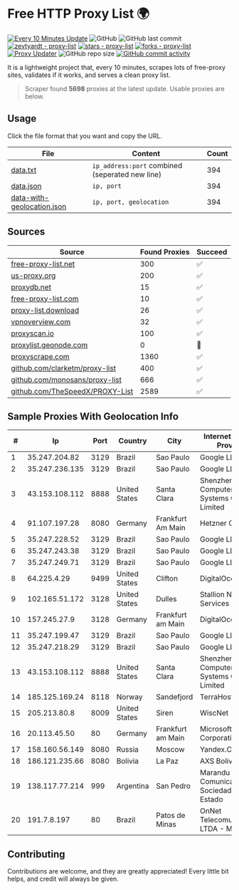 
# Free HTTP Proxy List 🌍

[![Every 10 Minutes Update](https://github.com/mertguvencli/http-proxy-list/actions/workflows/main.yml/badge.svg?branch=main)](https://github.com/mertguvencli/http-proxy-list/actions/workflows/main.yml)
![GitHub](https://img.shields.io/github/license/mertguvencli/http-proxy-list)
![GitHub last commit](https://img.shields.io/github/last-commit/mertguvencli/http-proxy-list)
[![zevtyardt - proxy-list](https://img.shields.io/static/v1?label=zevtyardt&message=proxy-list&color=blue&logo=github)](https://github.com/zevtyardt/proxy-list "Go to GitHub repo")
[![stars - proxy-list](https://img.shields.io/github/stars/zevtyardt/proxy-list?style=social)](https://github.com/zevtyardt/proxy-list)
[![forks - proxy-list](https://img.shields.io/github/forks/zevtyardt/proxy-list?style=social)](https://github.com/zevtyardt/proxy-list)
[![Proxy Updater](https://github.com/zevtyardt/proxy-list/workflows/Proxy%20Updater/badge.svg)](https://github.com/zevtyardt/proxy-list/actions?query=workflow:"Proxy+Updater")
![GitHub repo size](https://img.shields.io/github/repo-size/zevtyardt/proxy-list)
[![GitHub commit activity](https://img.shields.io/github/commit-activity/m/zevtyardt/proxy-list?logo=commits)](https://github.com/zevtyardt/proxy-list/commits/main)

It is a lightweight project that, every 10 minutes, scrapes lots of free-proxy sites, validates if it works, and serves a clean proxy list.

> Scraper found **5698** proxies at the latest update. Usable proxies are below.

## Usage

Click the file format that you want and copy the URL.

|File|Content|Count|
|----|-------|-----|
|[data.txt](https://raw.githubusercontent.com/mertguvencli/http-proxy-list/main/proxy-list/data.txt)|`ip_address:port` combined (seperated new line)|394|
|[data.json](https://raw.githubusercontent.com/mertguvencli/http-proxy-list/main/proxy-list/data.json)|`ip, port`|394|
|[data-with-geolocation.json](https://raw.githubusercontent.com/mertguvencli/http-proxy-list/main/proxy-list/data-with-geolocation.json)|`ip, port, geolocation`|394|

## Sources

|Source|Found Proxies|Succeed|
|------|-------------|-------|
|[free-proxy-list.net](https://free-proxy-list.net)|300|✅|
|[us-proxy.org](https://www.us-proxy.org)|200|✅|
|[proxydb.net](http://proxydb.net)|15|✅|
|[free-proxy-list.com](https://free-proxy-list.com/?page=&port=&type%5B%5D=http&type%5B%5D=https&up_time=0&search=Search)|10|✅|
|[proxy-list.download](https://www.proxy-list.download/HTTP)|26|✅|
|[vpnoverview.com](https://vpnoverview.com/privacy/anonymous-browsing/free-proxy-servers)|32|✅|
|[proxyscan.io](https://www.proxyscan.io)|100|✅|
|[proxylist.geonode.com](https://proxylist.geonode.com/api/proxy-list?limit=300&page=1&sort_by=lastChecked&sort_type=desc&protocols=http,https)|0|🚫|
|[proxyscrape.com](https://api.proxyscrape.com/v2/?request=displayproxies&protocol=http&timeout=10000&country=all&ssl=all&anonymity=all)|1360|✅|
|[github.com/clarketm/proxy-list](https://raw.githubusercontent.com/clarketm/proxy-list/master/proxy-list-raw.txt)|400|✅|
|[github.com/monosans/proxy-list](https://raw.githubusercontent.com/monosans/proxy-list/main/proxies/http.txt)|666|✅|
|[github.com/TheSpeedX/PROXY-List](https://raw.githubusercontent.com/TheSpeedX/PROXY-List/master/http.txt)|2589|✅|


## Sample Proxies With Geolocation Info

|#|Ip|Port|Country|City|Internet Service Provider|
|-|--|----|-------|----|-------------------------|
|1|35.247.204.82|3129|Brazil|Sao Paulo|Google LLC|
|2|35.247.236.135|3129|Brazil|Sao Paulo|Google LLC|
|3|43.153.108.112|8888|United States|Santa Clara|Shenzhen Tencent Computer Systems Company Limited|
|4|91.107.197.28|8080|Germany|Frankfurt Am Main|Hetzner Online AG|
|5|35.247.228.52|3129|Brazil|Sao Paulo|Google LLC|
|6|35.247.243.38|3129|Brazil|Sao Paulo|Google LLC|
|7|35.247.249.71|3129|Brazil|Sao Paulo|Google LLC|
|8|64.225.4.29|9499|United States|Clifton|DigitalOcean, LLC|
|9|102.165.51.172|3128|United States|Dulles|Stallion Network Services Limited|
|10|157.245.27.9|3128|Germany|Frankfurt am Main|DigitalOcean, LLC|
|11|35.247.199.47|3129|Brazil|Sao Paulo|Google LLC|
|12|35.247.218.29|3129|Brazil|Sao Paulo|Google LLC|
|13|43.153.108.112|8888|United States|Santa Clara|Shenzhen Tencent Computer Systems Company Limited|
|14|185.125.169.24|8118|Norway|Sandefjord|TerraHost AS|
|15|205.213.80.8|8009|United States|Siren|WiscNet|
|16|20.113.45.50|80|Germany|Frankfurt am Main|Microsoft Corporation|
|17|158.160.56.149|8080|Russia|Moscow|Yandex.Cloud LLC|
|18|186.121.235.66|8080|Bolivia|La Paz|AXS Bolivia S. A.|
|19|138.117.77.214|999|Argentina|San Pedro|Marandu Comunicaciones Sociedad Del Estado|
|20|191.7.8.197|80|Brazil|Patos de Minas|OnNet Telecomunicacoes LTDA - ME|



## Contributing

Contributions are welcome, and they are greatly appreciated! Every
little bit helps, and credit will always be given.

